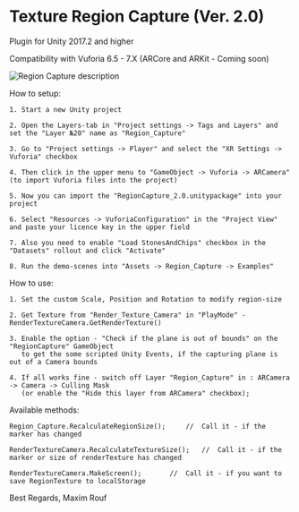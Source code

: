 # Texture Region Capture (Ver. 2.0)
Plugin for Unity 2017.2 and higher

Compatibility with Vuforia 6.5 - 7.X
 (ARCore and ARKit - Coming soon)

![Region Capture description](https://raw.githubusercontent.com/maximrouf/RegionCapture/master/Images/RegionCapture.jpg)

How to setup:

	1. Start a new Unity project

	2. Open the Layers-tab in "Project settings -> Tags and Layers" and set the "Layer №20" name as "Region_Capture" 

	3. Go to "Project settings -> Player" and select the "XR Settings -> Vuforia" checkbox

	4. Then click in the upper menu to "GameObject -> Vuforia -> ARCamera" (to import Vuforia files into the project)

	5. Now you can import the "RegionCapture_2.0.unitypackage" into your project

	6. Select "Resources -> VuforiaConfiguration" in the "Project View" and paste your licence key in the upper field

	7. Also you need to enable "Load StonesAndChips" checkbox in the "Datasets" rollout and click "Activate"

	8. Run the demo-scenes into "Assets -> Region_Capture -> Examples"


How to use:

	1. Set the custom Scale, Position and Rotation to modify region-size
	
	2. Get Texture from "Render_Texture_Camera" in "PlayMode" - RenderTextureCamera.GetRenderTexture()

	3. Enable the option - "Check if the plane is out of bounds" on the "RegionCapture" GameObject 
	   to get the some scripted Unity Events, if the capturing plane is out of a Camera bounds

	4. If all works fine - switch off Layer "Region_Capture" in : ARCamera -> Camera -> Culling Mask 
	   (or enable the "Hide this layer from ARCamera" checkbox);


Available methods:

	Region_Capture.RecalculateRegionSize();		//  Call it - if the marker has changed

	RenderTextureCamera.RecalculateTextureSize();	//  Call it - if the marker or size of renderTexture has changed

	RenderTextureCamera.MakeScreen();		//  Call it - if you want to save RegionTexture to localStorage


  Best Regards, Maxim Rouf

